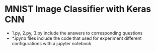 # MNIST Image Classifier with Keras CNN 

* 1.py, 2.py, 3.py include the answers to corresponding questions
* *.ipynb files include the code that used for experiment different configurations with a jupyter notebook